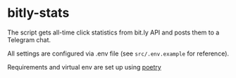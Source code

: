 # bitly-stats

The script gets all-time click statistics from bit.ly API and posts them to a Telegram chat.

All settings are configured via .env file (see `src/.env.example` for reference).

Requirements and virtual env are set up using [poetry](https://github.com/python-poetry/poetry)
